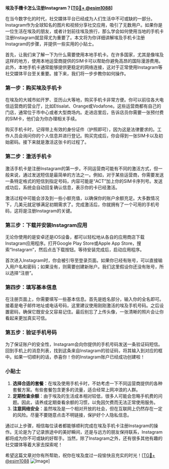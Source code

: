 **埃及手機卡怎么注册Instagram？[[TG💪+ @esim1088](https://t.me/s/esim1088)]**

在当今数字化的时代，社交媒体平台已经成为人们生活中不可或缺的一部分。Instagram作为全球知名的图片和视频分享社交应用，吸引了无数用户。如果你是一位生活在埃及的朋友，或者计划前往埃及旅行，那么学会如何使用当地的手机卡注册Instagram就显得尤为重要了。本文将为你详细讲解埃及手机卡注册Instagram的步骤，并提供一些实用的小贴士。

首先，让我们来了解一下为什么需要使用本地手机卡。在许多国家，尤其是像埃及这样的地方，使用本地运营商提供的SIM卡可以帮助你避免高昂的国际漫游费用。此外，本地手机卡通常能够提供更稳定的网络连接，这对于正常使用Instagram等社交媒体平台至关重要。接下来，我们将一步步教你如何操作。

### 第一步：购买埃及手机卡

在埃及的大城市如开罗、亚历山大等地，购买手机卡非常方便。你可以前往各大电信运营商的营业厅，比如Etisalat、Orange或Vodafone。这些运营商都有自己的门店，通常位于市中心或者大型商场内。走进店里后，告诉店员你需要一张预付费的SIM卡，他们会为你办理相关手续。

购买手机卡时，记得带上有效的身份证件（护照即可），因为这是法律要求的。工作人员会询问你的个人信息并进行登记。购买完成后，你会得到一张SIM卡以及初始密码。接下来就是激活这张卡的过程了。

### 第二步：激活手机卡

激活手机卡是注册Instagram的第一步。不同运营商可能有不同的激活方式，但一般来说，通过发送短信是最简单的方法之一。例如，对于某些运营商，你需要发送一条特定格式的短信到指定号码，内容可能是“ACT”加上你的SIM卡序列号。发送成功后，系统会自动回复确认信息，表示你的卡已经激活。

激活过程中可能会涉及到一些小额充值，以确保你的账户余额充足。大多数情况下，几美元就足够满足初期需求了。完成激活后，你就拥有了一个可用的手机号码，这将是注册Instagram的关键。

### 第三步：下载并安装Instagram应用

无论你使用的是安卓还是iOS设备，都可以轻松地从各自的应用商店下载Instagram应用程序。打开Google Play Store或Apple App Store，搜索“Instagram”，然后点击下载按钮。等待安装完成后，启动应用程序。

首次进入Instagram时，你会被引导至登录页面。如果你已经有账号，可以直接输入用户名和密码；如果没有，则需要创建新账户。我们这里假设你还没有账号，所以选择“注册”。

### 第四步：填写基本信息

在注册页面上，你需要填写一些基本信息。首先是姓名部分，输入你的全名即可。接着是电子邮件地址或电话号码，这里建议使用刚刚激活的埃及手机号码。之后设置密码，确保它既安全又容易记住。最后别忘了上传头像，一张清晰的照片会让你看起来更加真实可信。

### 第五步：验证手机号码

为了保证账户的安全性，Instagram会向你提供的手机号码发送一条验证码短信。回到手机上的消息列表，找到这条来自Instagram的验证码，将其输入到对应的框中。如果一切顺利的话，恭喜你！你的Instagram账户已经成功创建啦！

### 小贴士

1. **选择合适的套餐**：在埃及使用手机卡时，不妨考虑一下不同运营商提供的各种套餐方案。有些套餐包含更多的流量，适合经常上网冲浪的人群。
2. **定期检查余额**：由于埃及的生活成本相对较低，很多人可能会忽略手机费的问题。因此，请养成定期查看余额的习惯，以免因欠费而无法正常使用服务。
3. **注意网络安全**：虽然埃及是一个相对开放的社会，但在互联网上仍然存在一定的风险。尽量不要随意点击不明链接，保护好个人隐私信息。

通过以上步骤，相信每位读者都能够顺利完成在埃及手机卡注册Instagram的操作。无论是为了记录旅途中的美好瞬间，还是与远方的朋友保持联系，Instagram都将成为你不可或缺的好帮手。当然，除了Instagram之外，还有很多其他有趣的社交媒体等着大家去探索呢！

希望这篇文章对你有所帮助，祝你在埃及度过一段愉快且充实的时光！[[TG💪+ @esim1088](https://t.me/s/esim1088) ![Image](https://i.postimg.cc/4NQfJmqS/Snipaste-2025-05-13-00-14-12.png)]